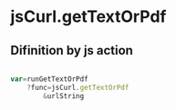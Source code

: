 # jsCurl.getTextOrPdf

## Difinition by js action

```js.js

var=runGetTextOrPdf
	?func=jsCurl.getTextOrPdf
		&urlString
```


